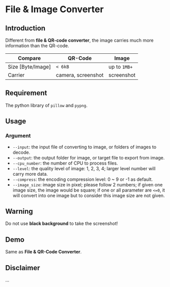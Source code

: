 # File & Image Converter

## Introduction

Different from **file & QR-code converter**, the image carries much more information than the QR-code.

| Compare           | QR-Code            | Image        |
| ----------------- | ------------------ | ------------ |
| Size [Byte/Image] | `< 6kB`            | up to `1MB+` |
| Carrier           | camera, screenshot | screenshot   |

## Requirement

The python library of `pillow` and `pypng`.

## Usage

### Argument

* `--input`: the input file of converting to image, or folders of images to decode.
* `--output`: the output folder for image, or target file to export from image.
* `--cpu_number`: the number of CPU to process files.
* `--level`: the quality level of image: 1, 2, 3, 4; larger level number will carry more data.
* `--compress`: the encoding compression level: 0 ~ 9 or -1 as default.
* `--image_size`: image size in pixel; please follow 2 numbers; if given one image size, the image would be square; if one or all parameter are `<=0`, it will convert into one image but to consider this image size are not given.

## Warning

Do not use **black background** to take the screenshot!

## Demo

Same as **File & QR-Code Converter**.

## Disclaimer

...